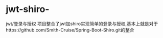 # jwt-shiro-
jwt/登录与授权
项目整合了jwt加shiro实现简单的登录与授权,基本上就是对于https://github.com/Smith-Cruise/Spring-Boot-Shiro.git的整合
